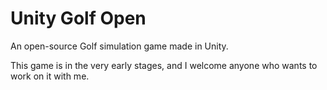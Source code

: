 # Unity Golf Open
An open-source Golf simulation game made in Unity.

This game is in the very early stages, and I welcome anyone who wants to work on it with me. 
